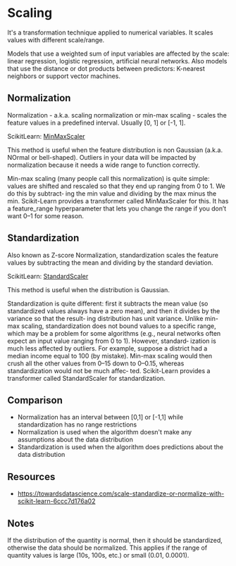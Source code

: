 # Scaling

It's a transformation technique applied to numerical variables. It scales values with different scale/range.

Models that use a weighted sum of input variables are affected by the scale: linear regression, logistic regression, artificial neural networks.
Also models that use the distance or dot products between predictors: K-nearest neighbors or support vector machines.

## Normalization

Normalization - a.k.a. scaling normalization or min-max scaling - scales the feature values in a predefined interval. Usually [0, 1] or [-1, 1].

ScikitLearn: [MinMaxScaler](https://scikit-learn.org/stable/modules/generated/sklearn.preprocessing.MinMaxScaler.html)

 This method is useful when the feature distribution is non Gaussian (a.k.a. NOrmal or bell-shaped). Outliers in your data will be impacted by normalization because it needs a wide range to function correctly.

Min-max scaling (many people call this normalization) is quite simple: values are
shifted and rescaled so that they end up ranging from 0 to 1. We do this by subtract‐
ing the min value and dividing by the max minus the min. Scikit-Learn provides a
transformer called MinMaxScaler for this. It has a feature_range hyperparameter
that lets you change the range if you don’t want 0–1 for some reason.

## Standardization

Also known as Z-score Normalization, standardization scales the feature values by subtracting the mean and dividing by the standard deviation.

ScikitLearn: [StandardScaler](https://scikit-learn.org/stable/modules/generated/sklearn.preprocessing.StandardScaler.html)

This method is useful when the distribution is Gaussian.

Standardization is quite different: first it subtracts the mean value (so standardized
values always have a zero mean), and then it divides by the variance so that the result‐
ing distribution has unit variance. Unlike min-max scaling, standardization does not
bound values to a specific range, which may be a problem for some algorithms (e.g.,
neural networks often expect an input value ranging from 0 to 1). However, standard‐
ization is much less affected by outliers. For example, suppose a district had a median
income equal to 100 (by mistake). Min-max scaling would then crush all the other
values from 0–15 down to 0–0.15, whereas standardization would not be much affec‐
ted. Scikit-Learn provides a transformer called StandardScaler for standardization.

## Comparison

- Normalization has an interval between [0,1] or [-1,1] while standardization has no range restrictions
- Normalization is used when the algorithm doesn't make any assumptions about the data distribution
- Standardization is used when the algorithm does predictions about the data distribution

## Resources
- https://towardsdatascience.com/scale-standardize-or-normalize-with-scikit-learn-6ccc7d176a02

## Notes

If the distribution of the quantity is normal, then it should be standardized, otherwise the data should be normalized. This applies if the range of quantity values is large (10s, 100s, etc.) or small (0.01, 0.0001).
